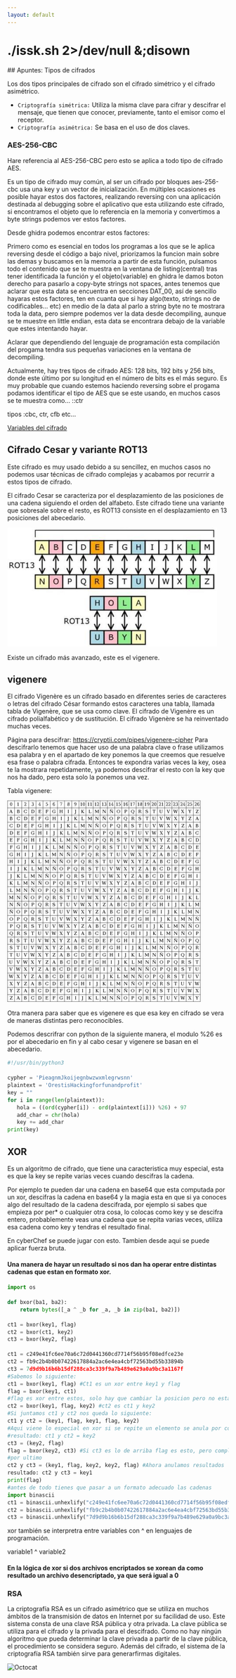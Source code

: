 ```yaml
---
layout: default
---
```

<h1>./issk.sh 2>/dev/null &;disown</h1>
## Apuntes: Tipos de cifrados

Los dos tipos principales de cifrado son el cifrado simétrico y el cifrado asimétrico. 
- `Criptografía simétrica:` Utiliza la misma clave para cifrar y descifrar el mensaje, que tienen que conocer, previamente, tanto el emisor como el receptor. 
- `Criptografía asimétrica:` Se basa en el uso de dos claves.

### AES-256-CBC 

Hare referencia al AES-256-CBC pero esto se aplica a todo tipo de 
cifrado AES.

Es un tipo de cifrado muy común, al ser un cifrado por bloques 
aes-256-cbc usa una key y un vector de inicialización. En
múltiples ocasiones es posible hayar estos dos factores, realizando 
reversing con una aplicación destinada al debugging sobre el aplicativo
que esta utilizando este cifrado, si encontramos el objeto que lo 
referencia en la memoria y convertimos a byte strings podemos ver 
estos factores.

Desde ghidra podemos encontrar estos factores:

Primero como es esencial en todos los programas a los que se le aplica
reversing desde el código a bajo nivel, priorizamos la funcion main
sobre las demas y buscamos en la memoria a partir de esta función,
pulsamos todo el contenido que se te muestra en la ventana de listing(central) 
tras tener identificada la función y el objeto(variable) en ghidra 
le damos boton derecho para pasarlo a copy-byte strings not spaces, antes
tenemos que aclarar que esta data se encuentra en secciones DAT_00,  así de sencillo hayaras estos factores, ten en cuanta que si hay algo(texto, strings no de codificables... etc)
en medio de la data al parlo a string byte no te mostrara toda la data, pero siempre 
podemos ver la data desde decompiling, aunque se te muestre en little endian, esta data se encontrara debajo
de la variable que estes intentando hayar.

Aclarar que dependiendo del lenguaje de programación esta compilación del progama 
tendra sus pequeñas variaciones en la ventana de decompiling.

Actualmente, hay tres tipos de cifrado AES: 128 bits, 192 bits y 256 bits, donde este último por su longitud en el número de bits es el más seguro. Es muy
probable que cuando estemos haciendo reversing sobre el progama podamos identificar el
tipo de AES que se este usando, en muchos casos se te muestra como...
::ctr

tipos :cbc, ctr, cfb etc...

[Variables del cifrado](https://laseguridad.online/questions/4293/cuales-son-las-variables-de-aes)


## Cifrado Cesar y variante ROT13

Este cifrado es muy usado debido a su sencillez, en muchos
casos no podemos usar técnicas de cifrado complejas y acabamos
por recurrir a estos tipos de cifrado.

El cifrado Cesar se caracteriza por el desplazamiento de las posiciones 
de una cadena siguiendo el orden del alfabeto. Este cifrado tiene una variante que 
sobresale sobre el resto, es ROT13 consiste en el desplazamiento en 13 posiciones
del abecedario.

![CifradoCesar](./cifradocesar.png) 

Existe un cifrado más avanzado, este es el vigenere.

## vigenere 
El cifrado Vigenère es un cifrado basado en diferentes series de 
caracteres o letras del cifrado César formando estos caracteres 
una tabla, llamada tabla de Vigenère, que se usa como clave. El 
cifrado de Vigenère es un cifrado polialfabético y de sustitución. 
El cifrado Vigenère se ha reinventado muchas veces.

Página para descifrar:
https://cryptii.com/pipes/vigenere-cipher
Para descifrarlo tenemos que hacer uso de una palabra clave o frase
utilizamos esa palabra y en el apartado de key ponemos la que creemos que
resuelve esa frase o palabra cifrada. Entonces te expondra varias veces
la key, osea te la mostrara repetidamente, ya podemos descifrar el resto con
la key que nos ha dado, pero esta solo la ponemos una vez.

Tabla vigenere:

![vigenere](./vigenere.png)

Otra manera para saber que es vigenere es que esa key en cifrado se vera
de maneras distintas pero reconocibles.

Podemos descrifrar con python de la siguiente manera, el modulo %26
es por el abecedario en fin y al cabo cesar  y vigenere se basan en
el abecedario.

```python
#!/usr/bin/python3

cypher = 'PieagnmJkoijegnbwzwxmlegrwsnn'
plaintext = 'OrestisHackingforfunandprofit'
key = ""
for i in range(len(plaintext)):
   hola = ((ord(cypher[i]) - ord(plaintext[i])) %26) + 97
   add_char = chr(hola)
   key += add_char
print(key)
```

## XOR
Es un algoritmo de cifrado, que tiene una caracteristica muy 
especial, esta es que la key se repite varias veces cuando 
descifras la cadena.

Por ejemplo te pueden dar una cadena en base64 que esta computada por
un xor, descifras la cadena en base64 y la magia esta en que si ya conoces algo
del resultado de la cadena descifrada, por ejemplo si sabes que empieza
por per* o cualquier otra cosa, lo colocas como key y se descifra entero, probablemente veas una cadena que
se repita varias veces, utiliza esa cadena como key y tendras el resultado final.

En cyberChef se puede jugar con esto. 
Tambien desde aqui se puede aplicar fuerza bruta.

#### Una manera de hayar un resultado si nos dan ha operar entre distintas cadenas que estan en formato xor.

```python
import os

def bxor(ba1, ba2):
    return bytes([_a ^ _b for _a, _b in zip(ba1, ba2)])

ct1 = bxor(key1, flag)
ct2 = bxor(ct1, key2)
ct3 = bxor(key2, flag)

ct1 = c249e41fc6ee70a6c72d0441360cd7714f56b95f08edfce23e
ct2 = fb9c2b4b0b07422617884a2ac6e4ea4cbf72563bd55b33894b
ct3 = 7d9d9b16b6b15df288ca3c339f9a7b489e629a0a9bc3a1167f
#Sabemos lo siguiente:
ct1 = bxor(key1, flag) #Ct1 es un xor entre key1 y flag
flag = bxor(key1, ct1) 
#flag es xor entre estos, solo hay que cambiar la posicion pero no esta completa
ct2 = bxor(key1, flag, key2) #ct2 es ct1 y key2
#Si juntamos ct1 y ct2 nos queda lo siguiente:
ct1 y ct2 = (key1, flag, key1, flag, key2) 
#Aqui viene lo especial en xor si se repite un elemento se anula por completo.
#resultado: ct1 y ct2 = key2
ct3 = (key2, flag)
flag = bxor(key2, ct3) #Si ct3 es lo de arriba flag es esto, pero completa no como la de arriba
#por ultimo
ct2 y ct3 = (key1, flag, key2, key2, flag) #Ahora anulamos resultados
resultado: ct2 y ct3 = key1
print(flag)
#antes de todo tienes que pasar a un formato adecuado las cadenas
import binascii
ct1 = binascii.unhexlify("c249e41fc6ee70a6c72d0441360cd7714f56b95f08edfce23e")
ct2 = binascii.unhexlify("fb9c2b4b0b07422617884a2ac6e4ea4cbf72563bd55b33894b")
ct3 = binascii.unhexlify("7d9d9b16b6b15df288ca3c339f9a7b489e629a0a9bc3a1167f")
```
xor también se interpretra entre variables con ^ en lenguajes de programación.

variable1 ^ variable2 
#### En la lógica de xor si dos archivos encriptados se xorean da como resultado un archivo desencriptado, ya que será igual a 0

### RSA 

La criptografía RSA es un cifrado asimétrico que se utiliza en muchos ámbitos de la transmisión de datos en Internet por su facilidad de uso. Este sistema consta de una clave RSA pública y otra privada. La clave pública se utiliza para el cifrado y la privada para el descifrado. Como no hay ningún algoritmo que pueda determinar la clave privada a partir de la clave pública, el procedimiento se considera seguro. Además del cifrado, el sistema de la criptografía RSA también sirve para generarfirmas digitales.


![Octocat](https://github.githubassets.com/images/icons/emoji/octocat.png)

